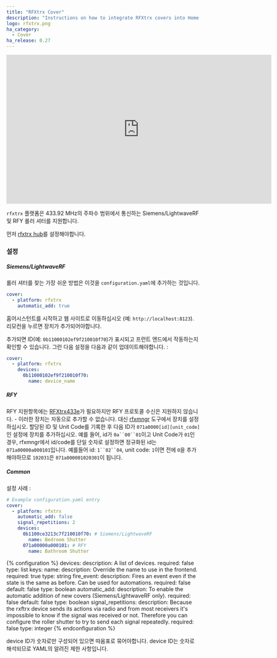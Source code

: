 ```yaml
---
title: "RFXtrx Cover"
description: "Instructions on how to integrate RFXtrx covers into Home Assistant."
logo: rfxtrx.png
ha_category:
  - Cover
ha_release: 0.27
---
```


<iframe width="690" height="388" src="https://www.youtube.com/embed/37P9VTqE9Qk" frameborder="0" allow="accelerometer; autoplay; encrypted-media; gyroscope; picture-in-picture" allowfullscreen></iframe>

`rfxtrx` 플랫폼은 433.92 MHz의 주파수 범위에서 통신하는 Siemens/LightwaveRF 및 RFY 롤러 셔터를 지원합니다.

먼저 [rfxtrx hub](/integrations/rfxtrx/)를 설정해야합니다.

### 설정

##### Siemens/LightwaveRF

롤러 셔터를 찾는 가장 쉬운 방법은 이것을 `configuration.yaml`에 추가하는 것입니다.

```yaml
cover:
  - platform: rfxtrx
    automatic_add: true
```

홈어시스턴트를 시작하고 웹 사이트로 이동하십시오 (예: `http://localhost:8123`). 리모컨을 누르면 장치가 추가되어야합니다.

추가되면 ID(예: `0b11000102ef9f210010f70`)가 표시되고 프런트 엔드에서 작동하는지 확인할 수 있습니다. 그런 다음 설정을 다음과 같이 업데이트해야합니다. : 

```yaml
cover:
  - platform: rfxtrx
    devices:
      0b11000102ef9f210010f70:
        name: device_name
```

##### RFY

RFY 지원항목에는 [RFXtrx433e](http://www.rfxcom.com/RFXtrx433E-USB-43392MHz-Transceiver/en)가 필요하지만 RFY 프로토콜 수신은 지원하지 않습니다. - 이러한 장치는 자동으로 추가할 수 없습니다. 대신 [rfxmngr](http://www.rfxcom.com/downloads.htm) 도구에서 장치를 설정하십시오. 할당된 ID 및 Unit Code를 기록한 후 다음 ID가 `071a0000[id][unit_code]`인 설정에 장치를 추가하십시오. 예를 들어, id가 `0a``00``01`이고 Unit Code가 `01`인 경우, rfxmngr에서 id/code를 단일 숫자로 설정하면 정규화된 id는 `071a00000a000101`입니다. 예를들어 id: `1``02``04`, unit code: `1`이면 전에 `0`을 추가해야하므로 `102031`은 `071a000001020301`이 됩니다.

##### Common

설정 사례 : 

```yaml
# Example configuration.yaml entry
cover:
  - platform: rfxtrx
    automatic_add: false
    signal_repetitions: 2
    devices:
      0b1100ce3213c7f210010f70: # Siemens/LightwaveRF
        name: Bedroom Shutter
      071a00000a000101: # RFY
        name: Bathroom Shutter
```

{% configuration %}
devices:
  description: A list of devices.
  required: false
  type: list
  keys:
    name:
      description: Override the name to use in the frontend.
      required: true
      type: string
    fire_event:
      description: Fires an event even if the state is the same as before. Can be used for automations.
      required: false
      default: false
      type: boolean
automatic_add:
  description: To enable the automatic addition of new covers (Siemens/LightwaveRF only).
  required: false
  default: false
  type: boolean
signal_repetitions:
  description: Because the rxftrx device sends its actions via radio and from most receivers it's impossible to know if the signal was received or not. Therefore you can configure the roller shutter to try to send each signal repeatedly.
  required: false
  type: integer
{% endconfiguration %}

<div class='note warning'>
device ID가 숫자로만 구성되어 있으면 따옴표로 묶어야합니다.
device ID는 숫자로 해석되므로 YAML의 알려진 제한 사항입니다.
</div>
